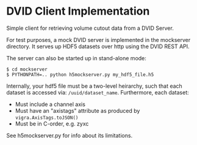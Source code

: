 DVID Client Implementation
==========================
Simple client for retrieving volume cutout data from a DVID Server.

For test purposes, a mock DVID server is implemented in the mockserver directory.
It serves up HDF5 datasets over http using the DVID REST API.

The server can also be started up in stand-alone mode:

    $ cd mockserver
    $ PYTHONPATH=.. python h5mockserver.py my_hdf5_file.h5

Internally, your hdf5 file must be a two-level heirarchy, such that each dataset is accessed via: `/uuid/dataset_name`.
Furthermore, each dataset:
- Must include a channel axis
- Must have an "axistags" attribute as produced by `vigra.AxisTags.toJSON()`
- Must be in C-order, e.g. zyxc

See h5mockserver.py for info about its limitations.